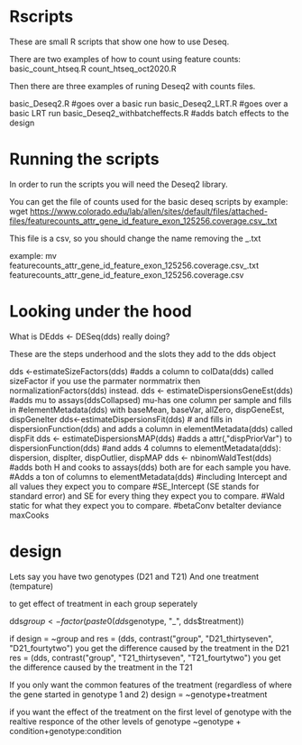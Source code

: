 # Rscripts
These are small R scripts that show one how to use Deseq. 

There are two examples of how to count using feature counts:
basic_count_htseq.R
count_htseq_oct2020.R

Then there are three examples of runing Deseq2 with counts files. 

basic_Deseq2.R #goes over a basic run
basic_Deseq2_LRT.R #goes over a basic LRT run
basic_Deseq2_withbatcheffects.R #adds batch effects to the design



# Running the scripts

In order to run the scripts you will need the Deseq2 library. 

You can get the file of counts used for the basic deseq scripts by 
example:
wget https://www.colorado.edu/lab/allen/sites/default/files/attached-files/featurecounts_attr_gene_id_feature_exon_125256.coverage.csv_.txt

This file is a csv, so you should change the name removing the _.txt

example:
mv featurecounts_attr_gene_id_feature_exon_125256.coverage.csv_.txt featurecounts_attr_gene_id_feature_exon_125256.coverage.csv

# Looking under the hood
What is 
DEdds <- DESeq(dds)
really doing?

These are the steps underhood and the slots they add to the dds object

dds <-estimateSizeFactors(dds) #adds a column to colData(dds) called sizeFactor if you use the parmater normmatrix then normalizationFactors(dds) instead.
dds <- estimateDispersionsGeneEst(dds) #adds mu to assays(ddsCollapsed) mu-has one column per sample and fills in 
#elementMetadata(dds) with baseMean, baseVar, allZero, dispGeneEst, dispGeneIter
dds<-estimateDispersionsFit(dds) # and fills in dispersionFunction(dds) and adds a column in  elementMetadata(dds) called dispFit
dds <- estimateDispersionsMAP(dds) #adds a attr(,"dispPriorVar") to dispersionFunction(dds) 
#and adds 4 columns to elementMetadata(dds): dispersion, dispIter, dispOutlier, dispMAP
dds <- nbinomWaldTest(dds) #adds both H and cooks to assays(dds)  both are for each sample you have.
#Adds a ton of columns to elementMetadata(dds) 
#including Intercept and all values they expect you to compare 
#SE_Intercept (SE stands for standard error)  and SE for every thing they expect you to compare. 
#Wald static for what they expect you to compare. 
#betaConv  betaIter         deviance  maxCooks



# design

Lets say you have two genotypes (D21 and T21)
And one treatment (tempature)


to get effect of treatment in each group seperately

dds$group <- factor(paste0(dds$genotype, "_", dds$treatment))

if design = ~group
and
res = (dds, contrast("group", "D21_thirtyseven", "D21_fourtytwo")
you get the difference caused by the treatment in the D21 
res = (dds, contrast("group", "T21_thirtyseven", "T21_fourtytwo")
you get the difference caused by the treatment in the T21


If you only want the common features of the treatment (regardless of where the gene started in genotype 1 and 2)
design = ~genotype+treatment

if you want the effect of the treatment on the first level of genotype with the realtive responce of the other levels of genotype
~genotype + condition+genotype:condition



